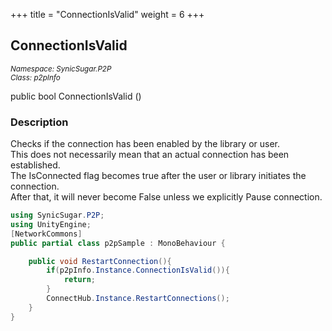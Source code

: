 +++
title = "ConnectionIsValid"
weight = 6
+++
## ConnectionIsValid
<small>*Namespace: SynicSugar.P2P* <br>
*Class: p2pInfo* </small>

public bool ConnectionIsValid ()


### Description
Checks if the connection has been enabled by the library or user.<br>
This does not necessarily mean that an actual connection has been established.<br>
The IsConnected flag becomes true after the user or library initiates the connection.<br>
After that, it will never become False unless we explicitly Pause connection.<br>

```cs
using SynicSugar.P2P;
using UnityEngine;
[NetworkCommons]
public partial class p2pSample : MonoBehaviour {

    public void RestartConnection(){
        if(p2pInfo.Instance.ConnectionIsValid()){
            return;
        }
        ConnectHub.Instance.RestartConnections();
    }
}
```